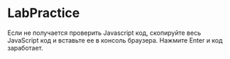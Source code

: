 # LabPractice

Если не получается проверить Javascript код, скопируйте весь JavaScript код и вставьте ее в консоль браузера. Нажмите Enter и код заработает. 
